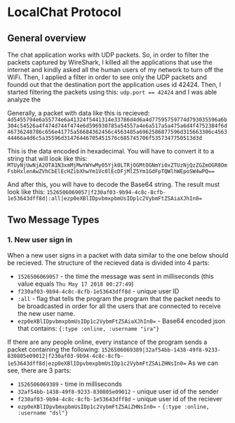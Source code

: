 # LocalChat Protocol

## General overview
The chat application works with UDP packets. So, in order to filter the packets captured by WireShark, I killed all the applications that use the internet and kindly asked all the human users of my network to turn off the WiFi. Then, I applied a filter in order to see only the UDP packets and foundd out that the destination port the application uses id 42424. Then, I started filtering the packets using this: `udp.port == 42424` and I was able analyze the 

Generally, a packet with data like this is recieved:
`4d5455794e6a55774e6a41324f5441314e33786d4d6a4d77595759774d793035596a6b304c54526a4f474d744f474e6d596930785a54557a4e6a517a5a475a6d4f4752384f6d46736248786c656e41775a56684362456c4563485a6962586877596d315663306c456344466a4d6c5a35596d31476446705451576c685745706f5357347750513d3d`

This is the data encoded in hexadecimal. You will have to convert it to a string that will look like this:
`MTUyNjUwNjA2OTA1N3xmMjMwYWYwMy05Yjk0LTRjOGMtOGNmYi0xZTUzNjQzZGZmOGR8OmFsbHxlenAwZVhCbElEcHZibXhwYm1Vc0lEcDFjMlZ5Ym1GdFpTQWlhWEpoSW4wPQ==`

And after this, you will have to decode the Base64 string. The result must look like this:
`1526506069057|f230af03-9b94-4c8c-8cfb-1e53643dff8d|:all|ezp0eXBlIDpvbmxpbmUsIDp1c2VybmFtZSAiaXJhIn0=`

## Two Message Types

### 1. New user sign in

When a new user signs in a packet with data similar to the one below should be recieved. The structure of the recieved data is divided into 4 parts:
* `1526506069057` - the time the message was sent in milliseconds (this value equals `Thu May 17 2018 00:27:49`)
* `f230af03-9b94-4c8c-8cfb-1e53643dff8d` - unique user ID
* `:all` -  flag that tells the program the program that the packet needs to be broadcasted in order for all the users that are connected to receive the new user name.
* `ezp0eXBlIDpvbmxpbmUsIDp1c2VybmFtZSAiaXJhIn0=` - Base64 encoded json that contains: `{:type :online, :username "ira"}`

If there are any people online, every instance of the program sends a packet containing the following:
`1526506069389|32af54bb-1438-49f8-9233-830805e09012|f230af03-9b94-4c8c-8cfb-1e53643dff8d|ezp0eXBlIDpvbmxpbmUsIDp1c2VybmFtZSAiZHNsIn0=`
As we can see, there are 3 parts:
* `1526506069389` - time in milliseconds
* `32af54bb-1438-49f8-9233-830805e09012` - unique user id of the sender
* `f230af03-9b94-4c8c-8cfb-1e53643dff8d` - unique user id of the reciever 
* `ezp0eXBlIDpvbmxpbmUsIDp1c2VybmFtZSAiZHNsIn0=` - `{:type :online, :username "dsl"}`

